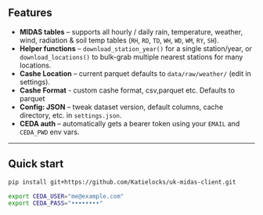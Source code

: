 ## Features
* **MIDAS tables** – supports all hourly / daily rain, temperature, weather, wind, radiation & soil temp tables (`RH`, `RD`, `TD`, `WH`, `WD`, `WM`, `RY`, `SH`).  
* **Helper functions** – `download_station_year()` for a single station/year, or `download_locations()` to bulk-grab multiple nearest stations for many locations.  
* **Cashe Location** – current parquet defaults to `data/raw/weather/` (edit in settings).
* **Cashe Format** - custom cashe format, csv,parquet etc. Defaults to parquet
* **Config: JSON** – tweak dataset version, default columns, cache directory, etc. in `settings.json`.  
* **CEDA auth** – automatically gets a bearer token using your `EMAIL` and `CEDA_PWD` env vars.  

---

## Quick start

```bash
pip install git+https://github.com/Katielocks/uk-midas-client.git

export CEDA_USER="me@example.com"
export CEDA_PASS="••••••••"
